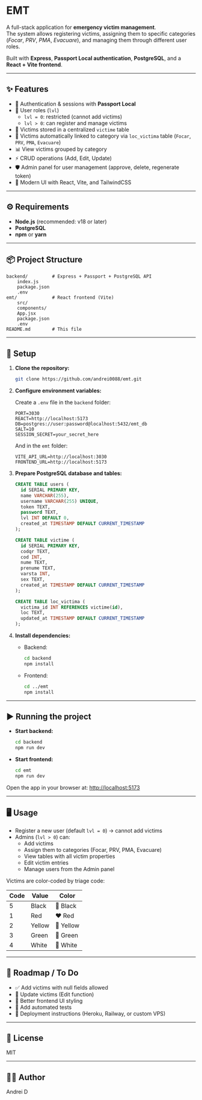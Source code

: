 # EMT

A full-stack application for **emergency victim management**.  
The system allows registering victims, assigning them to specific categories (_Focar_, _PRV_, _PMA_, _Evacuare_), and managing them through different user roles.

Built with **Express**, **Passport Local authentication**, **PostgreSQL**, and a **React + Vite frontend**.

---

## ✨ Features

- 🔑 Authentication & sessions with **Passport Local**
- 👥 User roles (`lvl`)
  - `lvl = 0`: restricted (cannot add victims)
  - `lvl > 0`: can register and manage victims
- 📝 Victims stored in a centralized `victime` table
- 📂 Victims automatically linked to category via `loc_victima` table (`Focar`, `PRV`, `PMA`, `Evacuare`)
- 📊 View victims grouped by category
- ⚡ CRUD operations (Add, Edit, Update)
- 🛡️ Admin panel for user management (approve, delete, regenerate token)
- 🎨 Modern UI with React, Vite, and TailwindCSS

---

## ⚙️ Requirements

- **Node.js** (recommended: v18 or later)
- **PostgreSQL**
- **npm** or **yarn**

---

## 📦 Project Structure

```
backend/         # Express + Passport + PostgreSQL API
    index.js
    package.json
    .env
emt/             # React frontend (Vite)
    src/
    components/
    App.jsx
    package.json
    .env
README.md        # This file
```

---

## 🔧 Setup

1. **Clone the repository:**

   ```bash
   git clone https://github.com/andrei0088/emt.git
   ```

2. **Configure environment variables:**

   Create a `.env` file in the `backend` folder:

   ```
   PORT=3030
   REACT=http://localhost:5173
   DB=postgres://user:password@localhost:5432/emt_db
   SALT=10
   SESSION_SECRET=your_secret_here
   ```

   And in the `emt` folder:

   ```
   VITE_API_URL=http://localhost:3030
   FRONTEND_URL=http://localhost:5173
   ```

3. **Prepare PostgreSQL database and tables:**

   ```sql
   CREATE TABLE users (
     id SERIAL PRIMARY KEY,
     name VARCHAR(255),
     username VARCHAR(255) UNIQUE,
     token TEXT,
     password TEXT,
     lvl INT DEFAULT 0,
     created_at TIMESTAMP DEFAULT CURRENT_TIMESTAMP
   );

   CREATE TABLE victime (
     id SERIAL PRIMARY KEY,
     codqr TEXT,
     cod INT,
     nume TEXT,
     prenume TEXT,
     varsta INT,
     sex TEXT,
     created_at TIMESTAMP DEFAULT CURRENT_TIMESTAMP
   );

   CREATE TABLE loc_victima (
     victima_id INT REFERENCES victime(id),
     loc TEXT,
     updated_at TIMESTAMP DEFAULT CURRENT_TIMESTAMP
   );
   ```

4. **Install dependencies:**

   - Backend:

     ```bash
     cd backend
     npm install
     ```

   - Frontend:

     ```bash
     cd ../emt
     npm install
     ```

---

## ▶️ Running the project

- **Start backend:**

  ```bash
  cd backend
  npm run dev
  ```

- **Start frontend:**

  ```bash
  cd emt
  npm run dev
  ```

Open the app in your browser at: [http://localhost:5173](http://localhost:5173)

---

## 🖥️ Usage

- Register a new user (default `lvl = 0`) → cannot add victims
- Admins (`lvl > 0`) can:
  - Add victims
  - Assign them to categories (Focar, PRV, PMA, Evacuare)
  - View tables with all victim properties
  - Edit victim entries
  - Manage users from the Admin panel

Victims are color-coded by triage code:

| Code | Value  | Color     |
| ---- | ------ | --------- |
| 5    | Black  | 🖤 Black  |
| 1    | Red    | ❤️ Red    |
| 2    | Yellow | 💛 Yellow |
| 3    | Green  | 💚 Green  |
| 4    | White  | 🤍 White  |

---

## 🚧 Roadmap / To Do

- ✅ Add victims with null fields allowed
- 🔄 Update victims (Edit function)
- 🎨 Better frontend UI styling
- 🧪 Add automated tests
- 🚀 Deployment instructions (Heroku, Railway, or custom VPS)

---

## 📄 License

MIT

---

## 👨‍💻 Author

Andrei D
